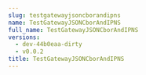 ```yaml
---
slug: testgatewayjsoncborandipns
name: TestGatewayJSONCborAndIPNS
full_name: TestGatewayJSONCborAndIPNS
versions:
  - dev-44b0eaa-dirty
  - v0.0.2
title: TestGatewayJSONCborAndIPNS
---
```


